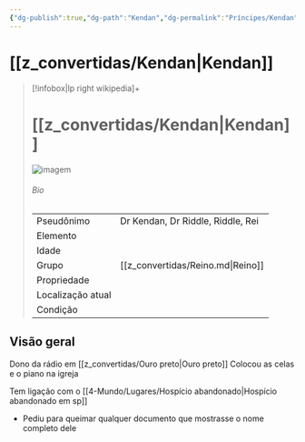 ```yaml
---
{"dg-publish":true,"dg-path":"Kendan","dg-permalink":"Príncipes/Kendan","permalink":"/Príncipes/Kendan/","hide":true,"tags":["#NPC","#Personagem","#Príncipe","#Liderança"]}
---
```



# [[z_convertidas/Kendan\|Kendan]]
> [!infobox|lp right wikipedia]+
> #  [[z_convertidas/Kendan\|Kendan]]
> <img src="/img/user/z_arquivos/SemImagem.webp" alt="imagem" /><span></span>
> ###### Bio
> |  |  |
> | ---- | ---- |
> | Pseudônimo | <span>Dr Kendan, Dr Riddle, Riddle, Rei</span> |
> |Elemento| <span></span>|
> | Idade | <span></span> |
> |Grupo| [[z_convertidas/Reino.md\|Reino]]|
> |Propriedade||
> |Localização atual||
> |Condição| <span></span>|

## Visão geral
Dono da rádio em [[z_convertidas/Ouro preto\|Ouro preto]]
Colocou as celas e o piano na igreja

Tem ligação com o [[4-Mundo/Lugares/Hospício abandonado\|Hospício abandonado em sp]]
- Pediu para queimar qualquer documento que mostrasse o nome completo dele

